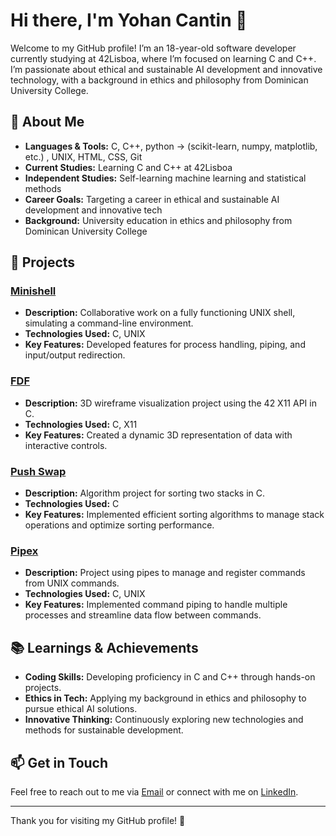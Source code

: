 # Hi there, I'm Yohan Cantin 👋

Welcome to my GitHub profile! I’m an 18-year-old software developer currently studying at 42Lisboa, where I’m focused on learning C and C++. I’m passionate about ethical and sustainable AI development and innovative technology, with a background in ethics and philosophy from Dominican University College.

## 🚀 About Me

- **Languages & Tools:** C, C++, python -> (scikit-learn, numpy, matplotlib, etc.) , UNIX, HTML, CSS, Git
- **Current Studies:** Learning C and C++ at 42Lisboa
- **Independent Studies:** Self-learning machine learning and statistical methods
- **Career Goals:** Targeting a career in ethical and sustainable AI development and innovative tech
- **Background:** University education in ethics and philosophy from Dominican University College

## 🌟 Projects

### [Minishell](https://github.com/Cremdemout1/minishell)
- **Description:** Collaborative work on a fully functioning UNIX shell, simulating a command-line environment.
- **Technologies Used:** C, UNIX
- **Key Features:** Developed features for process handling, piping, and input/output redirection.

### [FDF](https://github.com/Cremdemout1/FdF)
- **Description:** 3D wireframe visualization project using the 42 X11 API in C.
- **Technologies Used:** C, X11
- **Key Features:** Created a dynamic 3D representation of data with interactive controls.

### [Push Swap](https://github.com/Cremdemout1/push_swap)
- **Description:** Algorithm project for sorting two stacks in C.
- **Technologies Used:** C
- **Key Features:** Implemented efficient sorting algorithms to manage stack operations and optimize sorting performance.

### [Pipex](https://github.com/Cremdemout1/42pipex)
- **Description:** Project using pipes to manage and register commands from UNIX commands.
- **Technologies Used:** C, UNIX
- **Key Features:** Implemented command piping to handle multiple processes and streamline data flow between commands.

## 📚 Learnings & Achievements

- **Coding Skills:** Developing proficiency in C and C++ through hands-on projects.
- **Ethics in Tech:** Applying my background in ethics and philosophy to pursue ethical AI solutions.
- **Innovative Thinking:** Continuously exploring new technologies and methods for sustainable development.

## 📫 Get in Touch

Feel free to reach out to me via [Email](mailto:yohancantin22@gmail.com) or connect with me on [LinkedIn](https://www.linkedin.com/in/yohan-cantin-562867240).

---

Thank you for visiting my GitHub profile! 🎉
